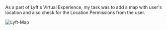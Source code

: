 As a part of Lyft's Virtual Experience, my task was to add a map with user's location and also check for the Location Permissions from the user.

![Lyft-Map](https://user-images.githubusercontent.com/98042082/187126381-5aebd09b-45b2-498b-a29f-03cca1f9f0e6.gif)
